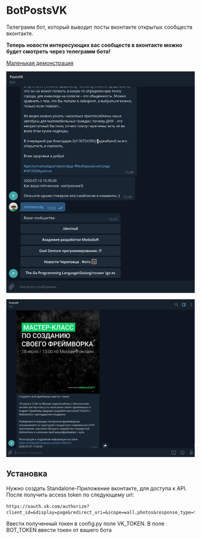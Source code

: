 # BotPostsVK

Телеграмм бот, который выводит посты вконтакте открытых сообществ вконтакте.

__Теперь новости интересующих вас сообществ в вконтакте можно будет смотреть через телеграмм бота!__

[Маленькая демонстрация](https://youtu.be/UpGJp-h3c8U)

![Меню сообществ](static/menu_community.png)

![Пример вывода поста](static/posts.png)

## Установка

Нужно создать Standalone-Приложение вконтакте, для доступа к API. После получить  access token по следующему url:

```
https://oauth.vk.com/authorize?client_id=&display=page&redirect_uri=&scope=wall,photos&response_type=token&v=5.52
```

Ввести полученный токен в config.py поле VK_TOKEN. В поле BOT_TOKEN ввести токен от вашего бота 